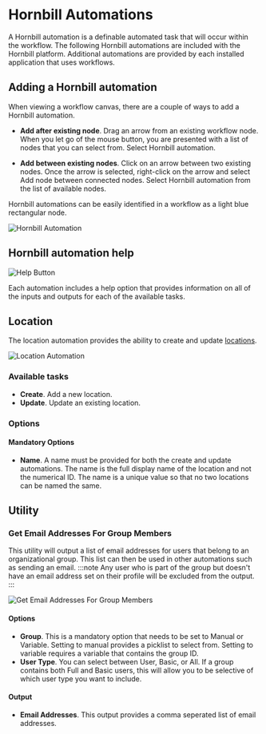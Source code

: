 # Hornbill Automations
A Hornbill automation is a definable automated task that will occur within the workflow. The following Hornbill automations are included with the Hornbill platform.  Additional automations are provided by each installed application that uses workflows. 

## Adding a Hornbill automation
When viewing a workflow canvas, there are a couple of ways to add a Hornbill automation.

* **Add after existing node**. Drag an arrow from an existing workflow node. When you let go of the mouse button, you are presented with a list of nodes that you can select from. Select Hornbill automation.

* **Add between existing nodes**. Click on an arrow between two existing nodes. Once the arrow is selected, right-click on the arrow and select Add node between connected nodes. Select Hornbill automation from the list of available nodes.

Hornbill automations can be easily identified in a workflow as a light blue rectangular node.

![Hornbill Automation](/_books/esp-config/images/workflow-hornbill-automation.png)

## Hornbill automation help
![Help Button](/_books/esp-config/images/workflow-help-button.png)

Each automation includes a help option  that provides information on all of the inputs and outputs for each of the available tasks. 
 
## Location
The location automation provides the ability to create and update [locations](/esp-config/organizational-data/locations).

![Location Automation](/_books/esp-config/images/workflow-location.png)

### Available tasks
* **Create**. Add a new location.  
* **Update**. Update an existing location.

### Options
#### Mandatory Options
* **Name**. A name must be provided for both the create and update automations. The name is the full display name of the location and not the numerical ID.  The name is a unique value so that no two locations can be named the same.  


## Utility
### Get Email Addresses For Group Members
This utility will output a list of email addresses for users that belong to an organizational group. This list can then be used in other automations such as sending an email.
:::note
Any user who is part of the group but doesn't have an email address set on their profile will be excluded from the output.
:::

![Get Email Addresses For Group Members](/_books/esp-config/images/workflow-utility-get-group-email-addresses.png)

#### Options
* **Group**. This is a mandatory option that needs to be set to Manual or Variable.  Setting to manual provides a picklist to select from.  Setting to variable requires a variable that contains the group ID.
* **User Type**.  You can select between User, Basic, or All.  If a group contains both Full and Basic users, this will allow you to be selective of which user type you want to include.

#### Output
* **Email Addresses**. This output provides a comma seperated list of email addresses.
